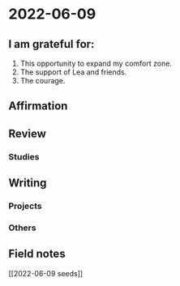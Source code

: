 # 2022-06-09

## I am grateful for:
1. This opportunity to expand my comfort zone.
2. The support of Lea and friends.
3. The courage.

## Affirmation

## Review
### Studies

## Writing

### Projects

### Others

## Field notes

[[2022-06-09 seeds]]